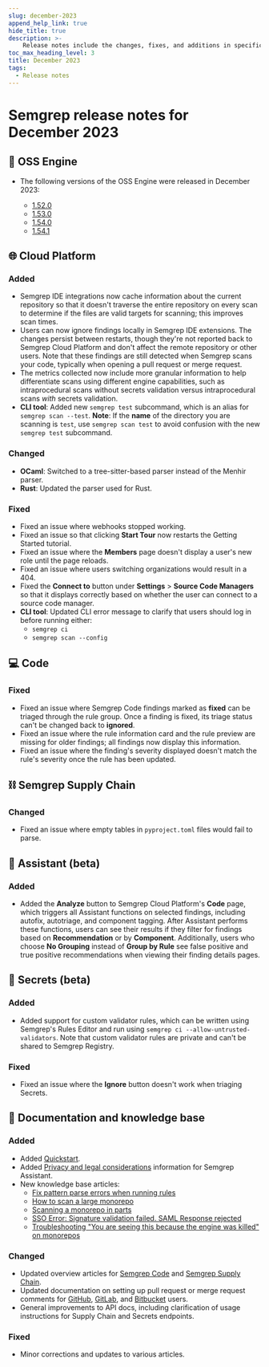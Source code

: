 ```yaml
---
slug: december-2023
append_help_link: true
hide_title: true
description: >-
    Release notes include the changes, fixes, and additions in specific versions of Semgrep.
toc_max_heading_level: 3
title: December 2023
tags:
  - Release notes
---
```


# Semgrep release notes for December 2023

## 🔧 OSS Engine

* The following versions of the OSS Engine were released in December 2023:

  * [<i class="fas fa-external-link fa-xs"></i>
    1.52.0](https://github.com/semgrep/semgrep/releases/tag/v1.52.0)
  * [<i class="fas fa-external-link fa-xs"></i>
    1.53.0](https://github.com/semgrep/semgrep/releases/tag/v1.53.0)
  * [<i class="fas fa-external-link fa-xs"></i>
    1.54.0](https://github.com/semgrep/semgrep/releases/tag/v1.54.0)
  * [<i class="fas fa-external-link fa-xs"></i>
    1.54.1](https://github.com/semgrep/semgrep/releases/tag/v1.54.1)

## 🌐 Cloud Platform

### Added

* Semgrep IDE integrations now cache information about the current repository so
  that it doesn't traverse the entire repository on every scan to determine if
  the files are valid targets for scanning; this improves scan times.
* Users can now ignore findings locally in Semgrep IDE extensions. The changes
persist between restarts, though they're not reported back to Semgrep Cloud
Platform and don't affect the remote repository or other users. Note that these findings
are still detected when Semgrep scans your code, typically when opening a pull
request or merge request.
* The metrics collected now include more granular information to help
differentiate scans using different engine capabilities, such as intraprocedural
scans without secrets validation versus intraprocedural scans *with* secrets
validation.
* **CLI tool**: Added new `semgrep test` subcommand, which is an alias for
`semgrep scan --test`. **Note**: If the **name** of the directory you are
scanning is `test`, use `semgrep scan test` to avoid confusion with the new
`semgrep test` subcommand.

### Changed

* **OCaml**: Switched to a tree-sitter-based parser instead of the Menhir
  parser.
* **Rust**: Updated the parser used for Rust.

### Fixed

* Fixed an issue where webhooks stopped working.
* Fixed an issue so that clicking **Start Tour** now restarts the Getting Started
  tutorial.
* Fixed an issue where the **Members** page doesn't display a user's new role until
  the page reloads. <!--OS-1233-->
* Fixed an issue where users switching organizations would result in a 404.
  <!--OS-136-->
* Fixed the **Connect to** button under **Settings** > **Source Code Managers**
  so that it displays correctly based on whether the user can connect to a
  source code manager. <!-- https://github.com/semgrep/semgrep-app/pull/11812
  -->
* **CLI tool**: Updated CLI error message to clarify that users should log in
  before running either:
  * `semgrep ci`
  * `semgrep scan --config`

## 💻 Code

### Fixed

* Fixed an issue where Semgrep Code findings marked as **fixed** can be triaged through
  the rule group. Once a finding is fixed, its triage status can't be changed back
  to **ignored**.
  <!--FIND-1453-->
* Fixed an issue where the rule information card and the rule preview are missing
  for older findings; all findings now display this information.
  <!--FIND-1433-->
* Fixed an issue where the finding's severity displayed doesn't match the rule's
  severity once the rule has been updated. <!--FIND-1397-->

## ⛓️ Semgrep Supply Chain

### Changed

* Fixed an issue where empty tables in `pyproject.toml` files would fail to parse.

## 🤖 Assistant (beta)

### Added

* Added the **Analyze** button to Semgrep Cloud Platform's **Code** page, which
triggers all Assistant functions on selected findings, including autofix, autotriage, and component
tagging. After Assistant performs these functions, users
can see their results if they filter for findings based on **Recommendation** or
by **Component**. Additionally, users who choose **No Grouping** instead of
**Group by Rule** see false positive and true positive recommendations when
viewing their finding details pages.

## 🔐 Secrets (beta)

### Added

* Added support for custom validator rules, which can be written using Semgrep's
  Rules Editor and run using `semgrep ci --allow-untrusted-validators`. Note
  that custom validator rules are private and can't be shared to Semgrep
  Registry.

### Fixed

* Fixed an issue where the **Ignore** button doesn't work when triaging Secrets.
  <!--SCRT-283-->

## 📝 Documentation and knowledge base

### Added

* Added [Quickstart](/docs/getting-started/quickstart).
* Added [Privacy and legal considerations](/docs/semgrep-code/semgrep-assistant-code#privacy-and-legal-considerations) information for Semgrep Assistant.
* New knowledge base articles:
  * [Fix pattern parse errors when running rules](/docs/kb/rules/pattern-parse-error)
  * [How to scan a large monorepo](/kb/semgrep-code/scan-engine-kill)
  * [Scanning a monorepo in parts](/kb/semgrep-ci/scan-monorepo-in-parts)
  * [SSO Error: Signature validation failed. SAML Response rejected](/docs/kb/semgrep-cloud-platform/saml-bad-signature)
  * [Troubleshooting "You are seeing this because the engine was killed" on monorepos](/docs/kb/semgrep-code/scan-engine-kill)

### Changed

* Updated overview articles for [Semgrep Code](/semgrep-code/overview) and
  [Semgrep Supply Chain](/docs/semgrep-supply-chain/overview).
* Updated documentation on setting up pull request or merge request comments for
  [GitHub](/docs/semgrep-cloud-platform/github-pr-comments),
  [GitLab](/docs/semgrep-cloud-platform/gitlab-mr-comments), and
  [Bitbucket](/docs/semgrep-cloud-platform/bitbucket-pr-comments) users.
* General improvements to API docs, including clarification of usage
  instructions for Supply Chain and Secrets endpoints.

### Fixed

* Minor corrections and updates to various articles.
